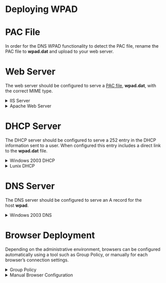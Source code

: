 # Deploying WPAD

# PAC File

In order for the DNS WPAD functionality to detect the PAC file, rename the PAC file to **wpad.dat** and upload to your web server.

# Web Server

The web server should be configured to serve a [PAC file](https://github.com/mdriesnj/findproxyforurl/blob/main/Pac_File_Coding/Example.md), **wpad.dat**, with the correct MIME type.
<details>
  <summary>IIS Server</summary>

  1. Login to the server through Terminal Services or Remote Desktop Connection.
  2. Click **Start**, select **Programs**, and then click **Administrative Tools**.
     1. For IIS 5.0: Open Internet Services Manager.
     2. For IIS 6.0: Open Internet Information Services.
  3. In the left column you will see the Server Name.
     1. In IIS 5.0: expand the Server Name to find the domain name.
     2. In IIS 6.0: expand the Server Name and then Web Sites to find the domain name. 
  4. Right-click on the domain name and select **Properties**.
  5. On the HTTP Headers tab click **MIME Types**.
  6. Click **New**.
  7. Enter the below information:<br>&nbsp;&nbsp;&nbsp;&nbsp;**Extension:** *.dat<br>&nbsp;&nbsp;&nbsp;&nbsp;***MIME Type:** *application/x-ns-proxy-autoconfig*
  8. Click **OK**.
</details>

<details>
  <summary>Apache Web Server</summary>

  1. Create .htaccess file.
  2. Add the below line into the file: <br>&nbsp;&nbsp;&nbsp;&nbsp;*AddType application/x-ns-proxy-autoconfig .dat*
  3. Upload the file to the same location as the wpad.dat file.
 
</details>

# DHCP Server

The DHCP server should be configured to serve a 252 entry in the DHCP information sent to a user. When configured this entry includes a direct link to the **wpad.dat** file.

<details>
  <summary>Windows 2003 DHCP</summary>

  1. Click **Start**, click **Programs**, click **Administrative Tools**, and then click **DHCP**.
  2. In the console tree, right-click on the DHCP server, click **Set Predefined Options**, and then click **Add**.
  3. In **Name** type: *WPAD*
  4. In **Code** type: *252*
  5. In **Data** type, select **String**, and then click **OK**.
  6. In String, type URL of PAC file in format: *http://webserver.example.com/wpad.dat*
  7. Right-click **Server Options** and click **Configure Options**.
  8. Confirm that the **Option 252** option is selected.

Once created we must then enable the option for a DHCP scope.

  1. Click **Start**, click **Programs**, click **Administrative Tools**, and then click **DHCP**.
  2. Right-click **Scope Options** and then click **Configure Options**.
  3. Click **Advanced**, and then in **Vendor Class**, click **Standard Options**.
  4. In **Available Options**, select the **252 Proxy Autodiscovery option** and click OK.
</details>

<details>
  <summary>Lunix DHCP</summary>

1. Edit the DHCP configuration file (usually */etc/dhcp/dhcpd.conf*).
2. Edit and paste the following into the file:  <br>&nbsp;&nbsp;&nbsp;&nbsp;option local-pac-server code 252 = text;option local-pac-server “http://wpad.example.com:80/wpad.dat”;  <br>&nbsp;&nbsp;&nbsp;&nbsp;<br>The first declaration must go in the global section of the configuration file.
3. Restart the DHCP server.
  
</details>

# DNS Server

The DNS server should be configured to serve an A record for the host **wpad**.
<details>
  <summary>Windows 2003 DNS</summary>

1. Click **Start**, click **Programs**, click **Administrative Tools**, and then click **DNS**.
2. In the console tree right-click on the applicable forward lookup zone and click **New Host (A)**.
3. In **Name** type: *wpad*
4. In **IP Address**, enter the IP address of the web server hosting the wpad.dat file.

</details>

# Browser Deployment

Depending on the administrative environment, browsers can be configured automatically using a tool such as Group Policy, or manually for each browser’s connection settings.

<details>
  <summary>Group Policy</summary>
The Group Policy settings will apply to Internet Explorer, Chrome, and Safari. Third party tools may be required for Firefox to adopt these Group Policy settings.

1. Open the **Group Policy Object Editor**.
2. Expand the **User Configuration** > **Windows Settings** > **Internet Explorer Maintenance** tree.
3. Open **Connection** and select **Automatic Browser Configuration**.
4. Check **Automatically detect configuration settings**.
  
</details>

<details>
  <summary>Manual Browser Configuration</summary>

### Internet Explorer

1. Open Internet Explorer.
2. Select **Tools** from the application menu, click **Internet Options**.
3. Click the **Connections** tab, click the **LAN settings** button.
4. Check **Automatically detect settings**, click OK.

### Firefox

1. Open Firefox.
2. Select **Tools** from the application menu, click **Options**.
3. Click the **Advanced** section, click **Settings** under **Connection**.
4. Select **Auto-detect proxy settings for this network**, click OK.

### Safari (Windows)

Safari utilizes the Windows proxy settings as used in Internet Explorer. Please follow the instructions for Internet Explorer.

### Google Chrome (Windows)

Like Safari, Chrome utilizes the Windows proxy settings as used in Internet Explorer. Please follow the instructions for Internet Explorer.

### Opera (Windows)

Opera doesn’t support the WPAD protocol.
</details>
